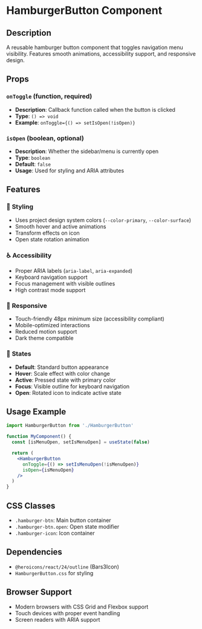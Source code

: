 # HamburgerButton Component

## Description
A reusable hamburger button component that toggles navigation menu visibility. Features smooth animations, accessibility support, and responsive design.

## Props

### `onToggle` (function, required)
- **Description**: Callback function called when the button is clicked
- **Type**: `() => void`
- **Example**: `onToggle={() => setIsOpen(!isOpen)}`

### `isOpen` (boolean, optional)
- **Description**: Whether the sidebar/menu is currently open
- **Type**: `boolean`
- **Default**: `false`
- **Usage**: Used for styling and ARIA attributes

## Features

### 🎨 **Styling**
- Uses project design system colors (`--color-primary`, `--color-surface`)
- Smooth hover and active animations
- Transform effects on icon
- Open state rotation animation

### ♿ **Accessibility**
- Proper ARIA labels (`aria-label`, `aria-expanded`)
- Keyboard navigation support
- Focus management with visible outlines
- High contrast mode support

### 📱 **Responsive**
- Touch-friendly 48px minimum size (accessibility compliant)
- Mobile-optimized interactions
- Reduced motion support
- Dark theme compatible

### 🎯 **States**
- **Default**: Standard button appearance
- **Hover**: Scale effect with color change
- **Active**: Pressed state with primary color
- **Focus**: Visible outline for keyboard navigation
- **Open**: Rotated icon to indicate active state

## Usage Example

```jsx
import HamburgerButton from './HamburgerButton'

function MyComponent() {
  const [isMenuOpen, setIsMenuOpen] = useState(false)

  return (
    <HamburgerButton 
      onToggle={() => setIsMenuOpen(!isMenuOpen)}
      isOpen={isMenuOpen}
    />
  )
}
```

## CSS Classes

- `.hamburger-btn`: Main button container
- `.hamburger-btn.open`: Open state modifier
- `.hamburger-icon`: Icon container

## Dependencies
- `@heroicons/react/24/outline` (Bars3Icon)
- `HamburgerButton.css` for styling

## Browser Support
- Modern browsers with CSS Grid and Flexbox support
- Touch devices with proper event handling
- Screen readers with ARIA support